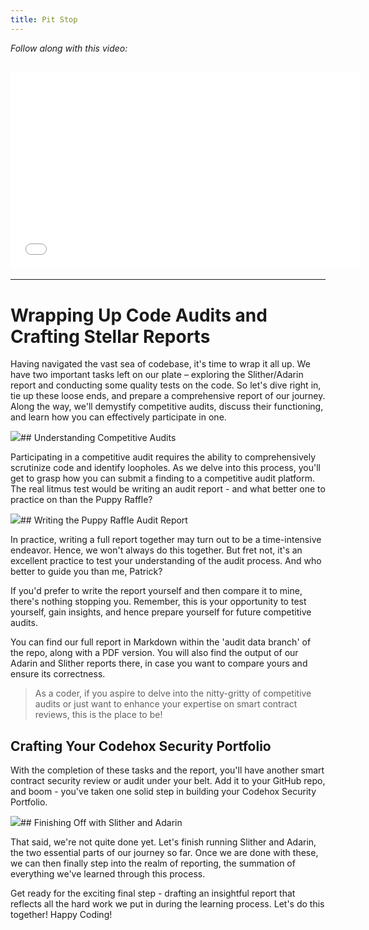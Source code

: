 ```yaml
---
title: Pit Stop
---
```


_Follow along with this video:_

## <iframe width="560" height="315" src="VIDEO_LINK" title="vimeo" frameborder="0" allow="accelerometer; autoplay; clipboard-write; encrypted-media; gyroscope; picture-in-picture; web-share" allowfullscreen></iframe>

---

# Wrapping Up Code Audits and Crafting Stellar Reports

Having navigated the vast sea of codebase, it's time to wrap it all up. We have two important tasks left on our plate – exploring the Slither/Adarin report and conducting some quality tests on the code. So let's dive right in, tie up these loose ends, and prepare a comprehensive report of our journey. Along the way, we'll demystify competitive audits, discuss their functioning, and learn how you can effectively participate in one.

![](https://cdn.videotap.com/3YUaA6yxV7kah1I7OKcF-11.16.png)## Understanding Competitive Audits

Participating in a competitive audit requires the ability to comprehensively scrutinize code and identify loopholes. As we delve into this process, you'll get to grasp how you can submit a finding to a competitive audit platform. The real litmus test would be writing an audit report - and what better one to practice on than the Puppy Raffle?

![](https://cdn.videotap.com/3301ntoHswP3rTI5NMHr-27.89.png)## Writing the Puppy Raffle Audit Report

In practice, writing a full report together may turn out to be a time-intensive endeavor. Hence, we won't always do this together. But fret not, it's an excellent practice to test your understanding of the audit process. And who better to guide you than me, Patrick?

If you'd prefer to write the report yourself and then compare it to mine, there's nothing stopping you. Remember, this is your opportunity to test yourself, gain insights, and hence prepare yourself for future competitive audits.

You can find our full report in Markdown within the 'audit data branch' of the repo, along with a PDF version. You will also find the output of our Adarin and Slither reports there, in case you want to compare yours and ensure its correctness.

> As a coder, if you aspire to delve into the nitty-gritty of competitive audits or just want to enhance your expertise on smart contract reviews, this is the place to be!

## Crafting Your Codehox Security Portfolio

With the completion of these tasks and the report, you'll have another smart contract security review or audit under your belt. Add it to your GitHub repo, and boom - you've taken one solid step in building your Codehox Security Portfolio.

![](https://cdn.videotap.com/pubzcvfWTx4aBwYlcul8-83.68.png)## Finishing Off with Slither and Adarin

That said, we're not quite done yet. Let's finish running Slither and Adarin, the two essential parts of our journey so far. Once we are done with these, we can then finally step into the realm of reporting, the summation of everything we've learned through this process.

Get ready for the exciting final step - drafting an insightful report that reflects all the hard work we put in during the learning process. Let's do this together! Happy Coding!
